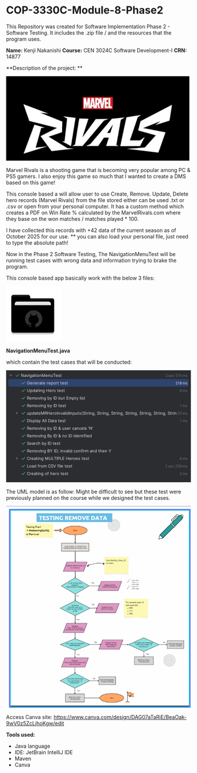 # COP-3330C-Module-8-Phase2
This Repository was created for Software Implementation Phase 2 - Software Testing. It includes the .zip file / and the resources that the program uses.


**Name:** Kenji Nakanishi 
**Course:** CEN 3024C Software Development-I 
**CRN:** 14877

**Description of the project: **

<img src="images/rivals.png" width="500" >

Marvel Rivals is a shooting game that is becoming very popular among PC & PS5 gamers. I also enjoy this game so much that I wanted to create a DMS based on this game!

This console based a will allow user to use Create, Remove. Update, Delete hero records (Marvel Rivals) from the file stored either can be used .txt or .csv or open from your personal computer. It has a custom method which creates a PDF on Win Rate % calculated by the MarvelRivals.com where they base on the won matches / matches played * 100.

I have collected this records with +42 data of the current season as of October 2025 for our use.
** you can also load your personal file, just need to type the absolute path!

Now in the Phase 2 Software Testing, The NavigationMenuTest will be running test cases with wrong data and information trying to brake the program. 


This console based app basically work with the below 3 files:


<img src="images/folder_icon (2).png" width="150" >

**NavigationMenuTest.java** 

which contain the test cases that will be conducted: 

<img src="images/test.png" width="550" >



The UML model is as follow:
Might be difficult to see but these test were previously planned on the course while we designed the test cases. 

<img src="images/remove.png" width="900" >

Access Canva site: 
https://www.canva.com/design/DAG07aTaRiE/BeaOak-9wV0z5ZcLjhoKgw/edit


**Tools used:**
- Java language
- IDE: JetBrain IntelliJ IDE
- Maven
- Canva
  
  
